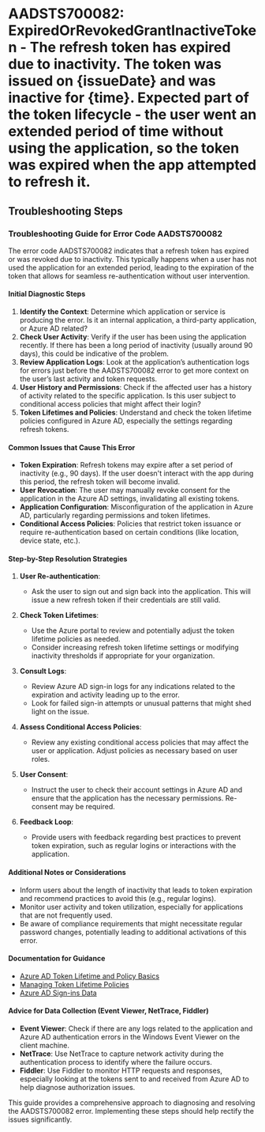 
# AADSTS700082: ExpiredOrRevokedGrantInactiveToken - The refresh token has expired due to inactivity. The token was issued on {issueDate} and was inactive for {time}. Expected part of the token lifecycle - the user went an extended period of time without using the application, so the token was expired when the app attempted to refresh it.


## Troubleshooting Steps
### Troubleshooting Guide for Error Code AADSTS700082

The error code AADSTS700082 indicates that a refresh token has expired or was revoked due to inactivity. This typically happens when a user has not used the application for an extended period, leading to the expiration of the token that allows for seamless re-authentication without user intervention.

#### Initial Diagnostic Steps
1. **Identify the Context**: Determine which application or service is producing the error. Is it an internal application, a third-party application, or Azure AD related?
2. **Check User Activity**: Verify if the user has been using the application recently. If there has been a long period of inactivity (usually around 90 days), this could be indicative of the problem.
3. **Review Application Logs**: Look at the application’s authentication logs for errors just before the AADSTS700082 error to get more context on the user’s last activity and token requests.
4. **User History and Permissions**: Check if the affected user has a history of activity related to the specific application. Is this user subject to conditional access policies that might affect their login?
5. **Token Lifetimes and Policies**: Understand and check the token lifetime policies configured in Azure AD, especially the settings regarding refresh tokens.

#### Common Issues that Cause This Error
- **Token Expiration**: Refresh tokens may expire after a set period of inactivity (e.g., 90 days). If the user doesn't interact with the app during this period, the refresh token will become invalid.
- **User Revocation**: The user may manually revoke consent for the application in the Azure AD settings, invalidating all existing tokens.
- **Application Configuration**: Misconfiguration of the application in Azure AD, particularly regarding permissions and token lifetimes.
- **Conditional Access Policies**: Policies that restrict token issuance or require re-authentication based on certain conditions (like location, device state, etc.).

#### Step-by-Step Resolution Strategies
1. **User Re-authentication**:
   - Ask the user to sign out and sign back into the application. This will issue a new refresh token if their credentials are still valid.
  
2. **Check Token Lifetimes**:
   - Use the Azure portal to review and potentially adjust the token lifetime policies as needed.
   - Consider increasing refresh token lifetime settings or modifying inactivity thresholds if appropriate for your organization.

3. **Consult Logs**:
   - Review Azure AD sign-in logs for any indications related to the expiration and activity leading up to the error.
   - Look for failed sign-in attempts or unusual patterns that might shed light on the issue.

4. **Assess Conditional Access Policies**:
   - Review any existing conditional access policies that may affect the user or application. Adjust policies as necessary based on user roles.

5. **User Consent**:
   - Instruct the user to check their account settings in Azure AD and ensure that the application has the necessary permissions. Re-consent may be required.

6. **Feedback Loop**:
   - Provide users with feedback regarding best practices to prevent token expiration, such as regular logins or interactions with the application.

#### Additional Notes or Considerations
- Inform users about the length of inactivity that leads to token expiration and recommend practices to avoid this (e.g., regular logins).
- Monitor user activity and token utilization, especially for applications that are not frequently used.
- Be aware of compliance requirements that might necessitate regular password changes, potentially leading to additional activations of this error.

#### Documentation for Guidance
- [Azure AD Token Lifetime and Policy Basics](https://docs.microsoft.com/en-us/azure/active-directory/develop/tokens-overview)
- [Managing Token Lifetime Policies](https://docs.microsoft.com/en-us/azure/active-directory/develop/v1-configurable-token-lifetimes)
- [Azure AD Sign-ins Data](https://docs.microsoft.com/en-us/azure/active-directory/reports-monitoring/concept-sign-ins)

#### Advice for Data Collection (Event Viewer, NetTrace, Fiddler)
- **Event Viewer**: Check if there are any logs related to the application and Azure AD authentication errors in the Windows Event Viewer on the client machine.
- **NetTrace**: Use NetTrace to capture network activity during the authentication process to identify where the failure occurs.
- **Fiddler**: Use Fiddler to monitor HTTP requests and responses, especially looking at the tokens sent to and received from Azure AD to help diagnose authorization issues.

This guide provides a comprehensive approach to diagnosing and resolving the AADSTS700082 error. Implementing these steps should help rectify the issues significantly.